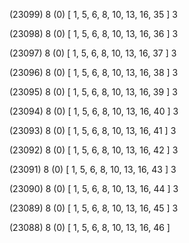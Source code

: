 (23099) 8 (0) [ 1, 5, 6, 8, 10, 13, 16, 35 ] 3 


(23098) 8 (0) [ 1, 5, 6, 8, 10, 13, 16, 36 ] 3 


(23097) 8 (0) [ 1, 5, 6, 8, 10, 13, 16, 37 ] 3 


(23096) 8 (0) [ 1, 5, 6, 8, 10, 13, 16, 38 ] 3 


(23095) 8 (0) [ 1, 5, 6, 8, 10, 13, 16, 39 ] 3 


(23094) 8 (0) [ 1, 5, 6, 8, 10, 13, 16, 40 ] 3 


(23093) 8 (0) [ 1, 5, 6, 8, 10, 13, 16, 41 ] 3 


(23092) 8 (0) [ 1, 5, 6, 8, 10, 13, 16, 42 ] 3 


(23091) 8 (0) [ 1, 5, 6, 8, 10, 13, 16, 43 ] 3 


(23090) 8 (0) [ 1, 5, 6, 8, 10, 13, 16, 44 ] 3 


(23089) 8 (0) [ 1, 5, 6, 8, 10, 13, 16, 45 ] 3 


(23088) 8 (0) [ 1, 5, 6, 8, 10, 13, 16, 46 ]  

